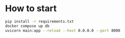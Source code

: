 # How to start

```bash
pip install -r requirements.txt
docker compose up db
uvicorn main:app --reload --host 0.0.0.0 --port 8000
```
